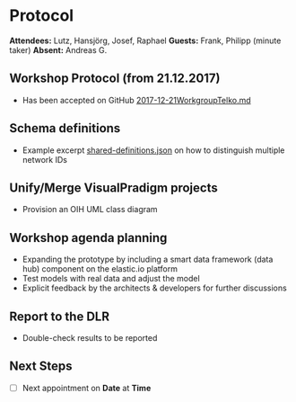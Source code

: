 # Protocol

**Attendees:** Lutz, Hansjörg, Josef, Raphael **Guests:** Frank, Philipp (minute taker) **Absent:** Andreas G.

## Workshop Protocol (from 21.12.2017)
* Has been accepted on GitHub [2017-12-21WorkgroupTelko.md](https://github.com/openintegrationhub/Data-and-Domain-Models/blob/master/Protocols/2017-12-21WorkgroupTelko.md)

## Schema definitions
* Example excerpt [shared-definitions.json](https://github.com/openintegrationhub/Data-and-Domain-Models/issues/35#issuecomment-353558851) on how to distinguish multiple network IDs

## Unify/Merge VisualPradigm projects
* Provision an OIH UML class diagram

## Workshop agenda planning
* Expanding the prototype by including a smart data framework (data hub) component on the elastic.io platform
* Test models with real data and adjust the model
* Explicit feedback by the architects & developers for further discussions

## Report to the DLR
* Double-check results to be reported

## Next Steps
- [ ] Next appointment on **Date** at **Time**
